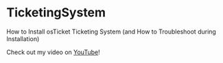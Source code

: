 # TicketingSystem
How to Install osTicket Ticketing System (and How to Troubleshoot during Installation)

Check out my video on [YouTube](https://www.youtube.com/watch?v=D5mKZojzIm0)!
